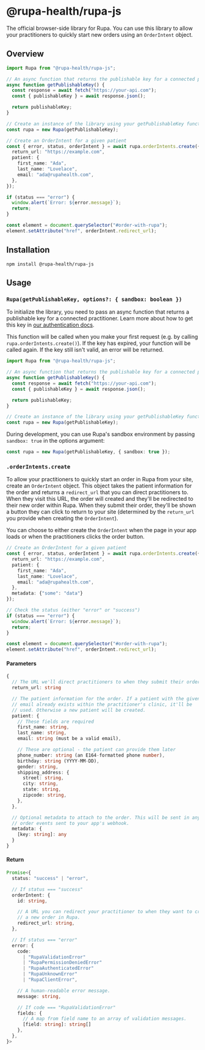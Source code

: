 # @rupa-health/rupa-js
The official browser-side library for Rupa. You can use this library to allow your practitioners to quickly start new orders using an `OrderIntent` object.

## Overview
```typescript
import Rupa from "@rupa-health/rupa-js";

// An async function that returns the publishable key for a connected practitioner.
async function getPublishableKey() {
  const response = await fetch("https://your-api.com");
  const { publishableKey } = await response.json();

  return publishableKey;
}

// Create an instance of the library using your getPublishableKey function
const rupa = new Rupa(getPublishableKey);

// Create an OrderIntent for a given patient
const { error, status, orderIntent } = await rupa.orderIntents.create({
  return_url: "https://example.com",
  patient: {
    first_name: "Ada",
    last_name: "Lovelace",
    email: "ada@rupahealth.com",
  },
});

if (status === "error") {
  window.alert(`Error: ${error.message}`);
  return;
}

const element = document.querySelector("#order-with-rupa");
element.setAttribute("href", orderIntent.redirect_url);
```

## Installation
```
npm install @rupa-health/rupa-js
```

## Usage

### `Rupa(getPublishableKey, options?: { sandbox: boolean })`
To initialize the library, you need to pass an async function that returns a publishable key for a connected practitioner. Learn more about how to get this key in [our authentication docs](https://docs.rupahealth.com/docs/api/ZG9jOjM4ODAzMDU4-authentication-setup).

This function will be called when you make your first request (e.g. by calling `rupa.orderIntents.create()`). If the key has expired, your function will be called again. If the key still isn't valid, an error will be returned.

```typescript
import Rupa from "@rupa-health/rupa-js";

// An async function that returns the publishable key for a connected practitioner.
async function getPublishableKey() {
  const response = await fetch("https://your-api.com");
  const { publishableKey } = await response.json();

  return publishableKey;
}

// Create an instance of the library using your getPublishableKey function
const rupa = new Rupa(getPublishableKey);
```

During development, you can use Rupa's sandbox environment by passing `sandbox: true` in the options argument:

```typescript
const rupa = new Rupa(getPublishableKey, { sandbox: true });
```

### `.orderIntents.create`
To allow your practitioners to quickly start an order in Rupa from your site, create an `OrderIntent` object. This object takes the patient information for the order and returns a `redirect_url` that you can direct practitioners to. When they visit this URL, the order will created and they'll be redirected to their new order within Rupa. When they submit their order, they'll be shown a button they can click to return to your site (determined by the `return_url` you provide when creating the `OrderIntent`).

You can choose to either create the `OrderIntent` when the page in your app loads or when the practitioners clicks the order button.

```typescript
// Create an OrderIntent for a given patient
const { error, status, orderIntent } = await rupa.orderIntents.create({
  return_url: "https://example.com",
  patient: {
    first_name: "Ada",
    last_name: "Lovelace",
    email: "ada@rupahealth.com",
  },
  metadata: {"some": "data"}
});

// Check the status (either "error" or "success")
if (status === "error") {
  window.alert(`Error: ${error.message}`);
  return;
}

const element = document.querySelector("#order-with-rupa");
element.setAttribute("href", orderIntent.redirect_url);
```

#### Parameters
```typescript
{
  // The URL we'll direct practitioners to when they submit their order.
  return_url: string

  // The patient information for the order. If a patient with the given
  // email already exists within the practitioner's clinic, it'll be
  // used. Otherwise a new patient will be created.
  patient: {
    // These fields are required
    first_name: string,
    last_name: string,
    email: string (must be a valid email),

    // These are optional - the patient can provide them later
    phone_number: string (an E164-formatted phone number),
    birthday: string (YYYY-MM-DD),
    gender: string,
    shipping_address: {
      street: string,
      city: string,
      state: string,
      zipcode: string,
    },
  },

  // Optional metadata to attach to the order. This will be sent in any
  // order events sent to your app's webhook.
  metadata: {
    [key: string]: any
  }
}
```

#### Return
```typescript
Promise<{
  status: "success" | "error",

  // If status === "success"
  orderIntent: {
    id: string,

    // A URL you can redirect your practitioner to when they want to create
    // a new order in Rupa.
    redirect_url: string,
  },

  // If status === "error"
  error: {
    code:
      | "RupaValidationError"
      | "RupaPermissionDeniedError"
      | "RupaAuthenticatedError"
      | "RupaUnknownError"
      | "RupaClientError",

    // A human-readable error message.
    message: string,

    // If code === "RupaValidationError"
    fields: {
      // A map from field name to an array of validation messages.
      [field: string]: string[]
    },
  },
}>
```
